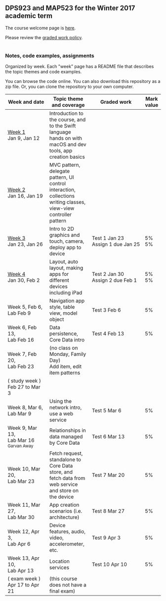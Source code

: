 ## DPS923 and MAP523 for the Winter 2017 academic term

The course welcome page is [here](welcome.md).  

Please review the [graded work policy](graded-work-policy.md).  
<br>

### Notes, code examples, assignments
Organized by week. Each "week" page has a README file that describes the topic themes and code examples.

You can browse the code online. You can also download this repository as a zip file. Or, you can clone the repository to your own computer.  

|Week&nbsp;and&nbsp;date|Topic theme and coverage|Graded work|Mark value|
|--------------------|------------------------|---------|----------|
| [Week 1](notes/week_01)<br>Jan 9, Jan 12 | Introduction to the course, and to the Swift language<br>hands on with macOS and dev tools, app creation basics |
| [Week 2](notes/week_02)<br>Jan 16, Jan 19 | MVC pattern, delegate pattern, UI control interaction, collections<br>writing classes, view-view controller pattern |	
| [Week 3](notes/week_03)<br>Jan 23, Jan 26 | Intro to 2D graphics and touch, camera, deploy app to device | Test 1 Jan 23<br>Assign&nbsp;1&nbsp;due&nbsp;Jan&nbsp;25 | 5%<br>5%
| [Week 4](notes/week_04)<br>Jan 30, Feb 2 | Layout, auto layout, making apps for different devices including iPad | Test 2 Jan 30<br>Assign&nbsp;2&nbsp;due&nbsp;Feb&nbsp;1 | 5%<br>5%
| Week 5, Feb 6, <br>Lab Feb 9|	Navigation app style, table view, model object| Test 3 Feb 6 | 5%<br>
| Week 6, Feb 13, <br>Lab Feb 16|	Data persistence, Core Data intro	| Test 4 Feb 13 | 5%<br>
| Week 7, Feb 20, <br>Lab Feb 23	|(no class on Monday, Family Day)<br>Add item, edit item patterns		
|( study week ) Feb 27 to Mar 3 |			
| Week 8, Mar 6, <br>Lab Mar 9|	Using the network intro, use a web service | Test 5 Mar 6 | 5%<br>	
| Week 9, Mar 13, <br>Lab Mar 16<br><sub>Garvan Away<sub>|	Relationships in data managed by Core Data | Test 6 Mar 13 | 5%<br>
| Week 10, Mar 20, <br>Lab Mar 23|	Fetch request, standalone to Core Data store, and<br>fetch data from web service and store on the device | Test 7 Mar 20 | 5%<br>
| Week 11, Mar 27, <br>Lab Mar 30|	App creation scenarios (i.e. architecture) | Test 8 Mar 27 | 5%<br>	
| Week 12, Apr 3, <br>Lab Apr 6|	Device features, audio, video, accelerometer, etc. | Test 9 Apr 3 | 5%<br>	
| Week 13, Apr 10, <br>Lab Apr 13|	Location services | Test 10 Apr 10 | 5%<br>		
| ( exam week ) Apr 17 to Apr 21|	(this course does not have a final exam)
